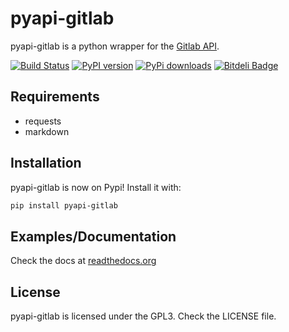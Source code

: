 # pyapi-gitlab

pyapi-gitlab is a python wrapper for the [Gitlab API](https://github.com/gitlabhq/gitlabhq/tree/master/doc/api).

[![Build Status](https://travis-ci.org/Itxaka/pyapi-gitlab.png?branch=6.1)](https://travis-ci.org/Itxaka/pyapi-gitlab)
[![PyPI version](https://badge.fury.io/py/pyapi-gitlab.png)](http://badge.fury.io/py/pyapi-gitlab)
[![PyPi downloads](https://pypip.in/d/pyapi-gitlab/badge.png)](https://crate.io/packages/pyapi-gitlab/)
[![Bitdeli Badge](https://d2weczhvl823v0.cloudfront.net/Itxaka/pyapi-gitlab/trend.png)](https://bitdeli.com/free "Bitdeli Badge")

## Requirements

- requests
- markdown

## Installation

pyapi-gitlab is now on Pypi! Install it with:

```bash
pip install pyapi-gitlab
```

## Examples/Documentation

Check the docs at [readthedocs.org](http://pyapi-gitlab.readthedocs.org)

## License

pyapi-gitlab is licensed under the GPL3. Check the LICENSE file.

